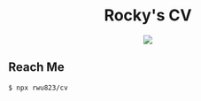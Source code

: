 <h1 align="center">Rocky's CV</h1>

<p align="center">
  <a href="https://circleci.com/gh/rwu823/cv" alt="Build Status">
    <img src="https://img.shields.io/circleci/build/github/rwu823/cv/master?style=for-the-badge&logo=circleci" />
  </a>
</p>


## Reach Me
```sh
$ npx rwu823/cv
```
